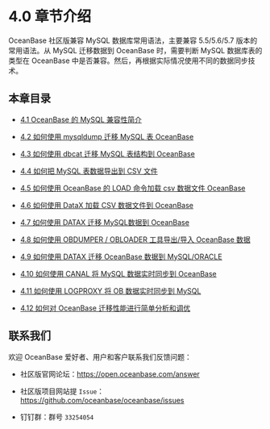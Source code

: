 # 4.0 章节介绍

OceanBase 社区版兼容 MySQL 数据库常用语法，主要兼容 5.5/5.6/5.7 版本的常用语法。从 MySQL 迁移数据到 OceanBase 时，需要判断 MySQL 数据库表的类型在 OceanBase 中是否兼容。然后，再根据实际情况使用不同的数据同步技术。

## 本章目录

* [4.1 OceanBase 的 MySQL 兼容性简介](2.4-1-mysql-compatibility-of-oceanbase.md)

* [4.2 如何使用 mysqldump 迁移 MySQL 表 OceanBase](3.4-2.md)

* [4.3 如何使用 dbcat 迁移 MySQL 表结构到 OceanBase](4.4-3-how-to-use-dbcat-to-migrate-mysql-table-structures.md)

* [4.4 如何把 MySQL 表数据导出到 CSV 文件](5.4-4-how-to-export-data-from-a-mysql-table-to.md)

* [4.5 如何使用 OceanBase 的 LOAD 命令加载 csv 数据文件 OceanBase](6.4-5-how-to-use-the-load-command-of-oceanbase-to.md)

* [4.6 如何使用 DataX 加载 CSV 数据文件到 OceanBase](7.4-6-how-to-use-datax-to-load-csv-data-files.md)

* [4.7 如何使用 DATAX 迁移 MySQL数据到 OceanBase](8.4-7-migrate-mysql-data-to-oceanbase-by-using-datax.md)

* [4.8 如何使用 OBDUMPER / OBLOADER 工具导出/导入 OceanBase 数据](9.4-8-how-to-use-obdumper-obloader-to-export-import.md)

* [4.9 如何使用 DATAX 迁移 OceanBase 数据到 MySQL/ORACLE](10.4-9-how-to-migrate-data-from-oceanbase-to-mysql-or.md)

* [4.10 如何使用 CANAL 将 MySQL 数据实时同步到 OceanBase](11.4-10-how-to-use-canal-to-synchronize-mysql-data-to.md)

* [4.11 如何使用 LOGPROXY 将 OB 数据实时同步到 MySQL](12.4-11-how-to-use-logproxy-to-synchronize-ob-data-to.md)

* [4.12 如何对 OceanBase 迁移性能进行简单分析和调优](13.4-12-how-to-analyze-and-optimize-the-performance-of-oceanbase.md)

## 联系我们

欢迎 OceanBase 爱好者、用户和客户联系我们反馈问题：

* 社区版官网论坛：https://open.oceanbase.com/answer

* 社区版项目网站提 `Issue`：https://github.com/oceanbase/oceanbase/issues

* 钉钉群：群号 `33254054`

